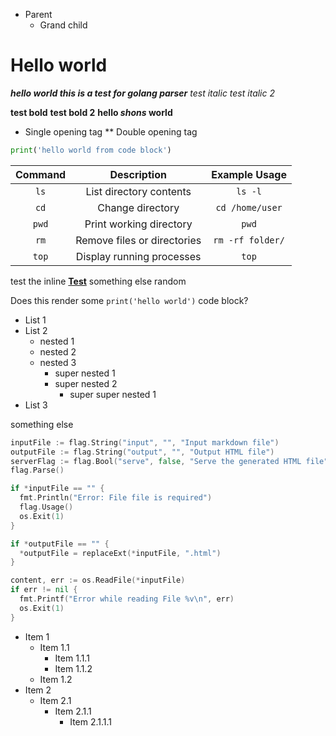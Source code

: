 - Parent
  - Grand child

# Hello world

**_hello world *this* is a test for golang parser_**
_test italic_
_test italic 2_

**test bold**
**test bold 2**
**hello _shons_ world**

- Single opening tag
  \*\* Double opening tag

```py
print('hello world from code block')
```

| Command |         Description         |  Example Usage   |
| :-----: | :-------------------------: | :--------------: |
|  `ls`   |   List directory contents   |     `ls -l`      |
|  `cd`   |      Change directory       | `cd /home/user`  |
|  `pwd`  |   Print working directory   |      `pwd`       |
|  `rm`   | Remove files or directories | `rm -rf folder/` |
|  `top`  |  Display running processes  |      `top`       |

test the inline [**Test**](./go.mod) something else random

Does this render some `print('hello world')` code block?

- List 1
- List 2
  - nested 1
  - nested 2
  - nested 3
    - super nested 1
    - super nested 2
      - super super nested 1
- List 3

something else

```go
inputFile := flag.String("input", "", "Input markdown file")
outputFile := flag.String("output", "", "Output HTML file")
serverFlag := flag.Bool("serve", false, "Serve the generated HTML file")
flag.Parse()

if *inputFile == "" {
  fmt.Println("Error: File file is required")
  flag.Usage()
  os.Exit(1)
}

if *outputFile == "" {
  *outputFile = replaceExt(*inputFile, ".html")
}

content, err := os.ReadFile(*inputFile)
if err != nil {
  fmt.Printf("Error while reading File %v\n", err)
  os.Exit(1)
}
```

- Item 1
  - Item 1.1
    - Item 1.1.1
    - Item 1.1.2
  - Item 1.2
- Item 2
  - Item 2.1
    - Item 2.1.1
      - Item 2.1.1.1
